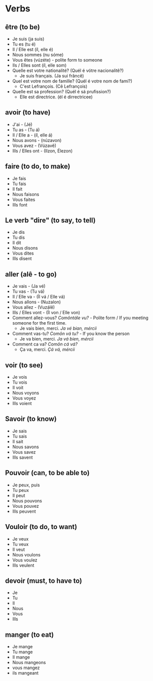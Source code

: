 # Verbs

## être \(to be\)

* Je suis \(ja suis\)
* Tu es \(tu é\)
* Il / Elle est \(íl, elle é\)
* Nous sommes \(nu sóme\)
* Vous êtes \(vúzéte\) - polite form to someone
* Ils / Elles sont \(íl, elle som\)
* Quelle est votre nationalité? \(Quél é vótre nacionalitê?\)
  * Je suis français. \(Ja sui frâncê\)
* Quel est votre nom de famille? \(Quél é votre nom de famí?\)
  * C'est Lefrançois. \(Cê Lefrançois\)
* Quelle est sa profession? \(Quél é sá prufission?\)
  * Elle est directrice. \(él é dirrectricee\)

## avoir \(to have\)

* J'ai - \(Jé\)
* Tu as - \(Tu á\)
* Il / Elle a - \(íl, elle á\)
* Nous avons - \(núzavon\)
* Vous avez - \(Vúzavê\)
* Ills / Elles ont - \(Ilzon, Élezon\)

## faire \(to do, to make\)

* Je fais
* Tu fais
* Il fait
* Nous faisons
* Vous faites
* Ills font

## Le verb "dire" \(to say, to tell\)

* Je dis
* Tu dis
* Il dit
* Nous disons
* Vous dites
* Ills disent

## aller \(alê - to go\)

* Je vais - \(Ja vé\)
* Tu vas - \(Tu vá\)
* Il / Elle va - \(Íl vá / Elle vá\)
* Nous allons - \(Nuzalon\)
* Vous allez - \(Vuzálê\)
* Ills / Elles vont - \(Íl von / Elle von\)
* Comment allez-vous? _Comôntále vu?_ - Polite form / If you meeting someone for the first time.
  * Je vais bien, merci. _Ja vé bian, mércii_
* Comment vas-tu? _Comôn vá tu?_ - If you know the person
  * Je va bien, merci. _Ja vá bien, mércii_
* Comment ca va? _Comôn cá vá?_
  * Ça va, merci. _Çá vá, mércii_

## voir \(to see\)

* Je vois
* Tu vois
* Il voit
* Nous voyons
* Vous voyez
* Ills voient

## Savoir \(to know\)

* Je sais
* Tu sais
* Il sait
* Nous savons
* Vous savez
* Ills savent

## Pouvoir \(can, to be able to\)

* Je peux, puis
* Tu peux
* Il peut
* Nous pouvons
* Vous pouvez
* Ills peuvent

## Vouloir \(to do, to want\)

* Je veux
* Tu veux
* Il veut
* Nous voulons
* Vous voulez
* Ills veulent

## devoir \(must, to have to\)

* Je
* Tu
* Il
* Nous
* Vous
* Ills

## manger \(to eat\)

* Je mange
* Tu mange
* Il mange
* Nous mangeons
* vous mangez
* ils mangeant

